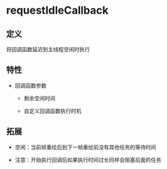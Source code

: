 # requestIdleCallback

## 定义

将回调函数延迟到主线程空闲时执行

## 特性

- 回调函数参数

   - 剩余空闲时间

   - 自定义回调函数执行时机

## 拓展

- 空闲：当前帧重绘后到下一帧重绘前没有其他任务的等待时间

- 注意：开始执行回调后如果执行时间过长同样会阻塞后面的任务